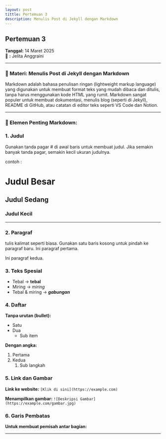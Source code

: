 ```yaml
---
layout: post
tittle: Pertemuan 3
description: Menulis Post di Jekyll dengan Markdown
---
```


## Pertemuan 3
**Tanggal:** 14 Maret 2025  
📝       **:** Jelita Anggraini 


---

### 🔧 Materi: Menulis Post di Jekyll dengan Markdown

Markdown adalah bahasa penulisan ringan (lightweight markup language) yang digunakan untuk membuat format teks yang mudah dibaca dan ditulis, tanpa harus menggunakan kode HTML yang rumit.
Markdown sangat populer untuk membuat dokumentasi, menulis blog (seperti di Jekyll), README di GitHub, atau catatan di editor teks seperti VS Code dan Notion.

---

### 📌 Elemen Penting Markdown:

### 1.  Judul
Gunakan tanda pagar # di awal baris untuk membuat judul. Jika semakin banyak tanda pagar, semakin kecil ukuran judulnya.

contoh :
# Judul Besar
## Judul Sedang
### Judul Kecil
---

### 2.  Paragraf
tulis kalimat seperti biasa. Gunakan satu baris kosong untuk pindah ke paragraf baru.
Ini paragraf pertama.

Ini paragraf kedua.

### 3.  Teks Spesial
- Tebal → **tebal**
- Miring → *miring*
- Tebal & miring → ***gabungan***

### 4. Daftar
**Tanpa urutan (bullet):**
- Satu
- Dua
  - Sub item

**Dengan angka:**
1. Pertama
2. Kedua
   1. Sub langkah

### 5. Link dan Gambar
**Link ke website:**
```[Klik di sini](https://example.com)```

**Menampilkan gambar:**
```![Deskripsi Gambar](https://example.com/gambar.jpg)```

### 6. Garis Pembatas
**Untuk membuat pemisah antar bagian:**

---

